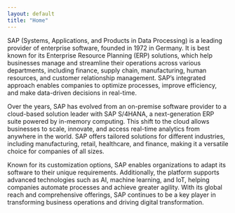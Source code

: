 ```yaml
---
layout: default
title: "Home"
---
```

SAP (Systems, Applications, and Products in Data Processing) is a leading provider of enterprise software, founded in 1972 in Germany. It is best known for its Enterprise Resource Planning (ERP) solutions, which help businesses manage and streamline their operations across various departments, including finance, supply chain, manufacturing, human resources, and customer relationship management. SAP’s integrated approach enables companies to optimize processes, improve efficiency, and make data-driven decisions in real-time.

Over the years, SAP has evolved from an on-premise software provider to a cloud-based solution leader with SAP S/4HANA, a next-generation ERP suite powered by in-memory computing. This shift to the cloud allows businesses to scale, innovate, and access real-time analytics from anywhere in the world. SAP offers tailored solutions for different industries, including manufacturing, retail, healthcare, and finance, making it a versatile choice for companies of all sizes.

Known for its customization options, SAP enables organizations to adapt its software to their unique requirements. Additionally, the platform supports advanced technologies such as AI, machine learning, and IoT, helping companies automate processes and achieve greater agility. With its global reach and comprehensive offerings, SAP continues to be a key player in transforming business operations and driving digital transformation.
